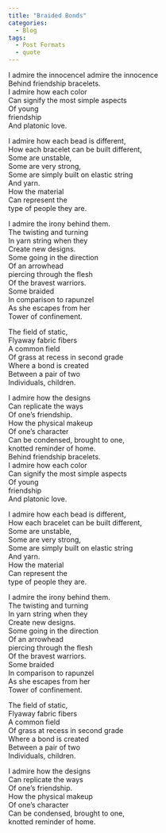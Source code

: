 ```yaml
---
title: "Braided Bonds"
categories:
  - Blog
tags:
  - Post Formats
  - quote
---
```


I admire the innocenceI admire the innocence <br>
Behind friendship bracelets.<br>
I admire how each color <br>
Can signify the most simple aspects<br>
Of young <br>
 friendship<br>
And platonic love. <br>

I admire how each bead is different,<br>
How each bracelet can be built different, <br>
Some are unstable,<br>
Some are very strong,<br>
Some are simply built on elastic string<br>
And yarn.<br>
How the material <br>
Can represent the<br>
 type of people they are. <br>

I admire the irony behind them.<br>
The twisting and turning <br>
In yarn string when they <br>
Create new designs.<br>
Some going in the direction<br>
Of an arrowhead <br>
piercing through the flesh<br>
Of the bravest warriors. <br>
Some braided<br>
In comparison to rapunzel <br>
As she escapes from her <br>
Tower of confinement.<br>

The field of static,<br>
Flyaway fabric fibers<br>
A common field<br>
Of grass at recess in second grade<br>
Where a bond is created<br>
Between a pair of two<br>
Individuals, children.<br>

I admire how the designs<br>
Can replicate the ways<br>
Of one’s friendship.<br>
How the physical makeup<br>
Of one’s character<br>
Can be condensed, brought to one,<br>
knotted reminder of home.<br>
Behind friendship bracelets.<br>
I admire how each color <br>
Can signify the most simple aspects<br>
Of young <br>
 friendship<br>
And platonic love. <br>

I admire how each bead is different,<br>
How each bracelet can be built different, <br>
Some are unstable,<br>
Some are very strong,<br>
Some are simply built on elastic string<br>
And yarn.<br>
How the material <br>
Can represent the<br>
 type of people they are.<br>

I admire the irony behind them.<br>
The twisting and turning <br>
In yarn string when they <br>
Create new designs.<br>
Some going in the direction<br>
Of an arrowhead <br>
piercing through the flesh<br>
Of the bravest warriors. <br>
Some braided<br>
In comparison to rapunzel <br>
As she escapes from her <br>
Tower of confinement.<br>

The field of static,<br>
Flyaway fabric fibers<br>
A common field<br>
Of grass at recess in second grade<br>
Where a bond is created<br>
Between a pair of two<br>
Individuals, children.<br>

I admire how the designs<br>
Can replicate the ways<br>
Of one’s friendship.<br>
How the physical makeup<br>
Of one’s character<br>
Can be condensed, brought to one,<br>
knotted reminder of home.<br>
